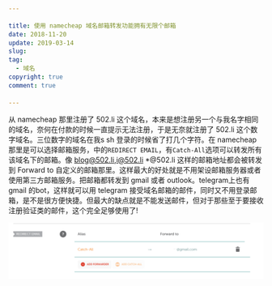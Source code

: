 ```yaml
---

title: 使用 namecheap 域名邮箱转发功能拥有无限个邮箱
date: 2018-11-20
update: 2019-03-14
slug: 
tag:
  - 域名
copyright: true
comment: true

---
```


从 namecheap 那里注册了 502.li 这个域名，本来是想注册另一个与我名字相同的域名，奈何在付款的时候一直提示无法注册，于是无奈就注册了 502.li 这个数字域名。三位数字的域名在我s sh 登录的时候省了打几个字符。在 namecheap 那里是可以选择邮箱服务，中的`REDIRECT EMAIL`，有`Catch-All`选项可以转发所有该域名下的邮箱。像 blog@502.li,i@502.li *@502.li 这样的邮箱地址都会被转发到 Forward to 自定义的邮箱那里。这样最大的好处就是不用架设邮箱服务器或者使用第三方邮箱服务。把邮箱都转发到 gmail 或者 outlook。telegram上也有gmail 的bot，这样就可以用 telegram 接受域名邮箱的邮件，同时又不用登录邮箱，是不是很方便快捷。但最大的缺点就是不能发送邮件，但对于那些至于要接收注册验证类的邮件，这个完全足够使用了!

 ![img](img/416815644.png) 